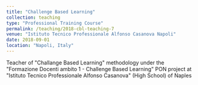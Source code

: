 ```yaml
---
title: "Challenge Based Learning"
collection: teaching
type: "Professional Training Course"
permalink: /teaching/2018-cbl-teaching-7
venue: "Istituto Tecnico Professionale Alfonso Casanova Napoli"
date: 2018-09-01
location: "Napoli, Italy"
---
```


Teacher of "Challange Based Learning" methodology under the "Formazione Docenti ambito 1 - Challenge Based Learning" PON project at "Istituto Tecnico Professionale Alfonso Casanova" (High School) of Naples